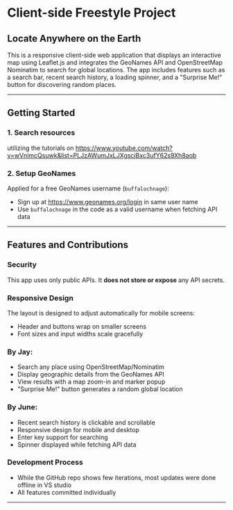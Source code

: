 # Client-side Freestyle Project 

## Locate Anywhere on the Earth

This is a responsive client-side web application that displays an interactive map using Leaflet.js and integrates the GeoNames API and OpenStreetMap Nominatim to search for global locations. The app includes features such as a search bar, recent search history, a loading spinner, and a "Surprise Me!" button for discovering random places.

---

## Getting Started

### 1. Search resources
utilizing the tutorials on https://www.youtube.com/watch?v=wVnimcQsuwk&list=PLJzAWumJxLJXgscjBxc3ufY62s9Xh8aob

### 2. Setup GeoNames
Applied for a free GeoNames username (`buffalochnage`):
- Sign up at https://www.geonames.org/login in same user name
- Use `buffalochnage` in the code as a valid username when fetching API data


---

## Features and Contributions

### Security
This app uses only public APIs. It **does not store or expose** any API secrets.

### Responsive Design
The layout is designed to adjust automatically for mobile screens:
- Header and buttons wrap on smaller screens
- Font sizes and input widths scale gracefully

### By Jay:
- Search any place using OpenStreetMap/Nominatim
- Display geographic details from the GeoNames API
- View results with a map zoom-in and marker popup
- "Surprise Me!" button generates a random global location

### By June:
- Recent search history is clickable and scrollable
- Responsive design for mobile and desktop
- Enter key support for searching
- Spinner displayed while fetching API data

###  Development Process
- While the GitHub repo shows few iterations, most updates were done offline in VS studio
- All features committed individually

---